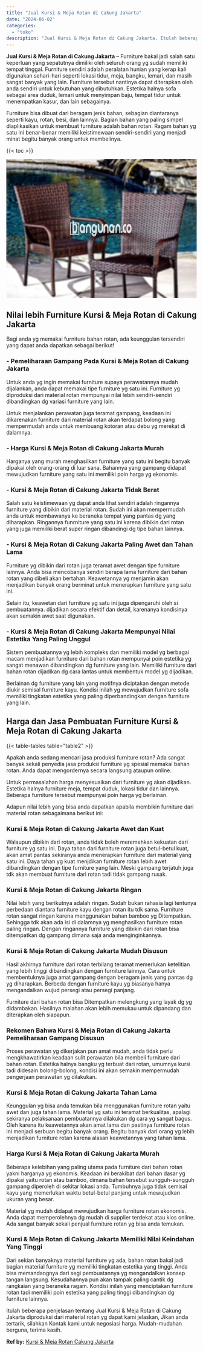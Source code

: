 ```yaml
---
title: "Jual Kursi & Meja Rotan di Cakung Jakarta"
date: "2024-06-02"
categories: 
  - "toko"
description: "Jual Kursi & Meja Rotan di Cakung Jakarta. Itulah beberapa penjelasan tentang Jual Kursi & Meja Rotan di Cakung Jakarta diproduksi dari material rotan yg dap..."
---
```


**Jual Kursi & Meja Rotan di Cakung Jakarta** – Furniture bakal jadi salah satu keperluan yang sepatutnya dimiliki oleh seluruh orang yg sudah memiliki tempat tinggal. Furniture sendiri adalah peralatan hunian yang kerap kali digunakan sehari-hari seperti lokasi tidur, meja, bangku, lemari, dan masih sangat banyak yang lain. Furniture tersebut nantinya dapat diterapkan oleh anda sendiri untuk kebutuhan yang dibutuhkan. Estetika halnya sofa sebagai area duduk, lemari untuk menyimpan baju, tempat tidur untuk menempatkan kasur, dan lain sebagainya.

Furniture bisa dibuat dari beragam jenis bahan, sebagian diantaranya seperti kayu, rotan, besi, dan lainnya. Bagian bahan yang paling simpel diaplikasikan untuk membuat furniture adalah bahan rotan. Ragam bahan yg satu ini benar-benar memiliki keistimewaan sendiri-sendiri yang menjadi minat begitu banyak orang untuk membelinya.

{{< toc >}}

![Jual Kursi & Meja Rotan di Cakung Jakarta](/images/kursi-meja-rotan-murah43.png)

## Nilai lebih Furniture Kursi & Meja Rotan di Cakung Jakarta

Bagi anda yg memakai furniture bahan rotan, ada keunggulan tersendiri yang dapat anda dapatkan sebagai berikut!

### \- Pemeliharaan Gampang Pada Kursi & Meja Rotan di Cakung Jakarta

Untuk anda yg ingin memakai furniture supaya perawatannya mudah dijalankan, anda dapat memakai tipe furniture yg satu ini. Furniture yg diproduksi dari material rotan mempunyai nilai lebih sendiri-sendiri dibandingkan dg variasi furniture yang lain.

Untuk menjalankan perawatan juga teramat gampang, keadaan ini dikarenakan furniture dari material rotan akan terdapat bolong yang mempermudah anda untuk membuang kotoran atau debu yg merekat di dalamnya.

### \- Harga Kursi & Meja Rotan di Cakung Jakarta Murah

Harganya yang murah menghasilkan furniture yang satu ini begitu banyak dipakai oleh orang-orang di luar sana. Bahannya yang gampang didapat mewujudkan furniture yang satu ini memiliki poin harga yg ekonomis.

### \- Kursi & Meja Rotan di Cakung Jakarta Tidak Berat

Salah satu keistimewaan yg dapat anda lihat sendiri adalah ringannya furniture yang dibikin dari material rotan. Sudah ini akan mempermudah anda untuk membawanya ke beraneka tempat yang pantas dg yang diharapkan. Ringannya funrniture yang satu ini karena dibikin dari rotan yang juga memiliki berat super ringan dibandingi dg tipe bahan lainnya.

### \- Kursi & Meja Rotan di Cakung Jakarta Paling Awet dan Tahan Lama

Furniture yg dibikin dari rotan juga teramat awet dengan tipe furniture lainnya. Anda bisa mencobanya sendiri berapa lama furniture dari bahan rotan yang dibeli akan bertahan. Keawetannya yg menjamin akan menjadikan banyak orang berminat untuk menerapkan furniture yang satu ini.

Selain itu, keawetan dari furniture yg satu ini juga dipengaruhi oleh si pembuatannya. dijadikan secara efektif dan detail, karenanya kondisinya akan semakin awet saat digunakan.

### \- Kursi & Meja Rotan di Cakung Jakarta Mempunyai Nilai Estetika Yang Paling Unggul

Sistem pembuatannya yg lebih kompleks dan memiliki model yg berbagai macam menjadikan furniture dari bahan rotan mempunyai poin estetika yg sangat menawan dibandingkan dg furniture yang lain. Memiliki furniture dari bahan rotan dijadikan dg cara lantas untuk membentuk model yg dijadikan.

Berlainan dg furniture yang lain yang motifnya diciptakan dengan metode diukir semisal furniture kayu. Kondisi inilah yg mewujudkan furniture sofa memiliki tingkatan estetika yang paling diperbandingkan dengan furniture yang lain.

## Harga dan Jasa Pembuatan Furniture Kursi & Meja Rotan di Cakung Jakarta

{{< table-tables table="table2" >}}

Apakah anda sedang mencari jasa produksi furniture rotan? Ada sangat banyak sekali penyedia jasa produksi furniture yg spesial memakai bahan rotan. Anda dapat mengordernya secara langsung ataupun online.

Untuk permasalahan harga menyesuaikan dari furniture yg akan dijadikan. Estetika halnya furniture meja, tempat duduk, lokasi tidur dan lainnya. Beberapa furniture tersebut mempunyai poin harga yg berlainan.

Adapun nilai lebih yang bisa anda dapatkan apabila membikin furniture dari material rotan sebagaimana berikut ini:

### Kursi & Meja Rotan di Cakung Jakarta Awet dan Kuat

Walaupun dibikin dari rotan, anda tidak boleh meremehkan kekuatan dari furniture yg satu ini. Daya tahan dari furniture rotan juga betul-betul kuat, akan amat pantas sekiranya anda menerapkan furniture dari material yang satu ini. Daya tahan yg kuat menjdikan furniture rotan lebih awet dibandingkan dengan tipe furniture yang lain. Meski gampang terjatuh juga tdk akan membuat furniture dari rotan tadi tidak gampang rusak.

### Kursi & Meja Rotan di Cakung Jakarta Ringan

Nilai lebih yang berikutnya adalah ringan. Sudah bukan rahasia lagi tentunya perbedaan diantara furniture kayu dengan rotan itu tdk sama. Furniture rotan sangat ringan karena menggunakan bahan bamboo yg Ditempatkan. Sehingga tdk akan ada isi di dalamnya yg menghasilkan furniture rotan paling ringan. Dengan ringannya furniture yang dibikin dari rotan bisa ditempatkan dg gampang dimana saja anda menginginkannya.

### Kursi & Meja Rotan di Cakung Jakarta Mudah Disusun

Hasil akhirnya furniture dari rotan terbilang teramat memerlukan ketelitian yang lebih tinggi dibandingkan dengan furniture lainnya. Cara untuk membentuknya juga amat gampang dengan beragam jenis yang pantas dg yg diharapkan. Berbeda dengan furniture kayu yg biasanya hanya mengandalkan wujud persegi atau persegi panjang.

Furniture dari bahan rotan bisa Ditempatkan melengkung yang layak dg yg didambakan. Hasilnya malahan akan lebih memukau untuk dipandang dan diterapkan oleh siapapun.

### Rekomen Bahwa Kursi & Meja Rotan di Cakung Jakarta Pemeliharaan Gampang Disusun

Proses perawatan yg dikerjakan pun amat mudah, anda tidak perlu mengkhawatirkan keadaan sulit perawatan bila membeli furniture dari bahan rotan. Estetika halnya bangku yg terbuat dari rotan, umumnya kursi tadi didesain bolong-bolong, kondisi ini akan semakin mempermudah pengerjaan perawatan yg dilakukan.

### Kursi & Meja Rotan di Cakung Jakarta Tahan Lama

Keunggulan yg bisa anda temukan bila menggunakan furniture rotan yaitu awet dan juga tahan lama. Material yg satu ini teramat berkualitas, apalagi sekiranya pelaksanaan pembuatannya dilakukan dg cara yg sangat bagus. Oleh karena itu keawetannya akan amat lama dan pastinya furniture rotan ini menjadi serbuan begitu banyak orang. Begitu banyak dari orang yg lebih menjadikan furniture rotan karena alasan keawetannya yang tahan lama.

### Harga Kursi & Meja Rotan di Cakung Jakarta Murah

Beberapa kelebihan yang paling utama pada furniture dari bahan rotan yakni harganya yg ekonomis. Keadaan ini berakibat dari bahan dasar yg dipakai yaitu rotan atau bamboo, dimana bahan tersebut sungguh-sungguh gampang diperoleh di sekitar lokasi anda. Tumbuhnya juga tidak semisal kayu yang memerlukan waktu betul-betul panjang untuk mewujudkan ukuran yang besar.

Material yg mudah didapat mewujudkan harga furniture rotan ekonomis. Anda dapat memperolehnya dg mudah di supplier terdekat atau kios online. Ada sangat banyak sekali penjual furniture rotan yg bisa anda temukan.

### Kursi & Meja Rotan di Cakung Jakarta Memiliki Nilai Keindahan Yang Tinggi

Dari sekian banyaknya material furniture yg ada, bahan rotan bakal jadi bagian material furniture yg memiliki tingkatan estetika yang tinggi. Anda bisa memandangnya dari segi pembuatannya yg mengandalkan konsep tangan langsung. Kesudahannya pun akan tampak paling cantik dg rangkaian yang beraneka ragam. Kondisi inilah yang menciptakan furniture rotan tadi memiliki poin estetika yang paling tinggi dibandingkan dg furniture lainnya.

Itulah beberapa penjelasan tentang Jual Kursi & Meja Rotan di Cakung Jakarta diproduksi dari material rotan yg dapat kami jelaskan, Jikan anda tertarik, silahkan Kontak kami untuk negosiasi harga. Mudah-mudahan berguna, terima kasih.

**Ref by:** [Kursi & Meja Rotan Cakung Jakarta](https://id.wikipedia.org/wiki/Kursi)
